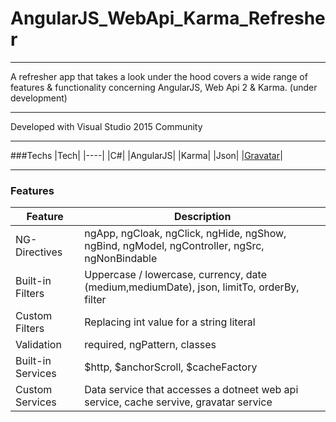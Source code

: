 # AngularJS_WebApi_Karma_Refresher

---

A refresher app that takes a look under the hood covers a wide range of features & functionality concerning AngularJS, Web Api 2 & Karma. (under development)

---

Developed with Visual Studio 2015 Community

---

###Techs
|Tech|
|----|
|C#|
|AngularJS|
|Karma|
|Json|
|[Gravatar](https://en.gravatar.com/)|

---

### Features
|Feature|Description|
|-------|-----------|
|NG-Directives|ngApp, ngCloak, ngClick, ngHide, ngShow, ngBind, ngModel, ngController, ngSrc, ngNonBindable|
|Built-in Filters|Uppercase / lowercase, currency, date (medium,mediumDate), json, limitTo, orderBy, filter|
|Custom Filters| Replacing int value for a string literal|
|Validation|required, ngPattern, classes|
|Built-in Services|$http, $anchorScroll, $cacheFactory|
|Custom Services|Data service that accesses a dotneet web api service, cache servive, gravatar service|

